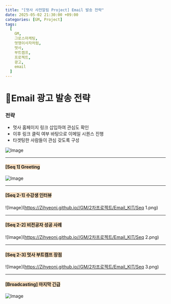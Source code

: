 ```yaml
---
title: "[멋사 사전알림 Project] Email 발송 전략"
date: 2025-05-02 21:30:00 +09:00
categories: [GM, Project]
tags:
  [
    GM,
    그로스마케팅,
    멋쟁이사자처럼,
    멋사,
    부트캠프,
    프로젝트,
    광고,
    email
  ]
---
```


# **📧Email 광고 발송 전략**

### **전략**
- 멋사 홈페이지 링크 삽입하여 관심도 확인
- 이후 링크 클릭 여부 바탕으로 이메일 시퀀스 진행 
- 타겟팅한 사람들이 관심 갖도록 구성

![Image](https://Zihyeoni.github.io//assets/img/project2/email_전략.png)

---

#### <span style="background-color: #F7DDBE;">**[Seq 1] Greeting**</span>

![Image](https://Zihyeoni.github.io//GM/2차프로젝트/Email_KIT/Greeting.png)

---

#### <span style="background-color: #F7DDBE;">**[Seq 2-1] 수강생 인터뷰**</span>

![Image](https://Zihyeoni.github.io//GM/2차프로젝트/Email_KIT/Seq 1.png)

---

#### <span style="background-color: #F7DDBE;">**[Seq 2-2] 비전공자 성공 사례**</span>

![Image](https://Zihyeoni.github.io//GM/2차프로젝트/Email_KIT/Seq 2.png)

---

#### <span style="background-color: #F7DDBE;">**[Seq 2-3] 멋사 부트캠프 장점**</span>

![Image](https://Zihyeoni.github.io//GM/2차프로젝트/Email_KIT/Seq 3.png)

---

#### <span style="background-color: #F7DDBE;">**[Broadcasting] 마지막 긴급**</span>

![Image](https://Zihyeoni.github.io//GM/2차프로젝트/Email_KIT/브로드캐스팅.png)